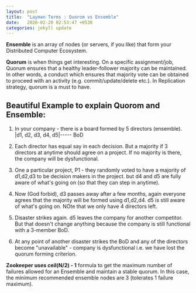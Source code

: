 ```yaml
---
layout: post
title:  "Layman Terms : Quorom vs Ensemble"
date:   2020-02-20 02:53:47 +0530
categories: jekyll update
---
```


**Ensemble** is an array of nodes (or servers, if you like) that form your Distributed Computer Ecosystem.

**Quorum** is when things get interesting. On a specific assignment/job, Quorum ensures that a healthy leader-follower majority can be maintained. In other words, a conduct which ensures that majority vote can be obtained to proceed with an activity (e.g. commit/update/delete etc.). In Replication strategy, quorum is a must to have.

## Beautiful Example to explain Quorom and Ensemble:

1) In your company - there is a board formed by 5 directors (ensemble).
|d1, d2, d3, d4, d5|----- BoD

2) Each director has equal say in each decision. But a majority if 3 directors at anytime should agree on a project. If no majority is there, the company will be dysfunctional.

3) One a particular project, P1 - they randomly voted to have a majority of d1,d2,d3 to be decision makers in the project. but d4 and d5 are fully aware of what's going on (so that they can step in anytime).

4) Now (God forbid), d3 passes away after a few months, again everyone agrees that the majority will be formed using d1,d2,d4. d5 is still aware of what's going on. NOte that we only have 4 directors left.

5) Disaster strikes again. d5 leaves the company for another competitor. But that doesn't change anything because the company is still functional with a 3-member BoD.

6) At any point of another disaster strikes the BoD and any of the directors become "unavailable" - company is dysfunctional i.e. we have lost the quorum forming criterion.

**Zookeeper uses ceil(N/2) - 1** formula to get the maximum number of failures allowed for an Ensemble and maintain a stable quorum. In this case, the minimum recommended ensemble nodes are 3 (tolerates 1 failure maximum).
